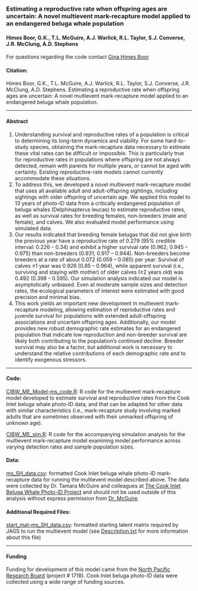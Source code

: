 
<!-- README.md is generated from README.Rmd. Please edit that file -->

### Estimating a reproductive rate when offspring ages are uncertain: A novel multievent mark-recapture model applied to an endangered beluga whale population

#### Himes Boor, G.K., T.L. McGuire, A.J. Warlick, R.L. Taylor, S.J. Converse, J.R. McClung, A.D. Stephens

For questions regarding the code contact [Gina Himes
Boor](mailto:gkhimesboor@montana.edu)

#### Citation:

Himes Boor, G.K., T.L. McGuire, A.J. Warlick, R.L. Taylor, S.J.
Converse, J.R. McClung, A.D. Stephens. Estimating a reproductive rate
when offspring ages are uncertain: A novel multievent mark-recapture
model applied to an endangered beluga whale population.

------------------------------------------------------------------------

#### Abstract

1.  Understanding survival and reproductive rates of a population is
    critical to determining its long-term dynamics and viability. For
    some hard-to-study species, obtaining the mark-recapture data
    necessary to estimate these vital rates can be difficult or
    impossible. This is particularly true for reproductive rates in
    populations where offspring are not always detected, remain with
    parents for multiple years, or cannot be aged with certainty.
    Existing reproductive-rate models cannot currently accommodate these
    situations.
2.  To address this, we developed a novel multievent mark-recapture
    model that uses all available adult and adult-offspring sightings,
    including sightings with older offspring of uncertain age. We
    applied this model to 13 years of photo-ID data from a critically
    endangered population of beluga whales (Delphinapterus leucas) to
    estimate reproductive rates, as well as survival rates for breeding
    females, non-breeders (male and female), and calves. We also
    evaluated model performance using simulated data.
3.  Our results indicated that breeding female belugas that did not give
    birth the previous year have a reproductive rate of 0.279 (95%
    credible interval: 0.226 – 0.34) and exhibit a higher survival rate
    (0.962; 0.945 – 0.975) than non-breeders (0.931; 0.917 – 0.944).
    Non-breeders become breeders at a rate of about 0.072 (0.059 –
    0.085) per year. Survival of calves ≤1 year was 0.926 (0.85 –
    0.964), while apparent survival (i.e., surviving and staying with
    mother) of older calves (≥2 years old) was 0.492 (0.398 – 0.595).
    Our simulation analysis indicated our model is asymptotically
    unbiased. Even at moderate sample sizes and detection rates, the
    ecological parameters of interest were estimated with good precision
    and minimal bias.
4.  This work yields an important new development in multievent
    mark-recapture modeling, allowing estimation of reproductive rates
    and juvenile survival for populations with extended adult-offspring
    associations and uncertain offspring ages. Additionally, our model
    provides new robust demographic rate estimates for an endangered
    population that indicate low reproduction and non-breeder survival
    are likely both contributing to the population’s continued decline.
    Breeder survival may also be a factor, but additional work is
    necessary to understand the relative contributions of each
    demographic rate and to identify exogenous stressors.

------------------------------------------------------------------------

#### Code:

[CIBW\_ME\_Model-ms\_code.R](https://github.com/gkhimesboor/HimesBoor_etal_2021_MEE/blob/9976e998f1fb87a36f7e40a1775889215e14dc55/scripts/CIBW_ME_Model-ms_code.R):
R code for the multievent mark-recapture model developed to estimate
survival and reproductive rates from the Cook Inlet beluga whale
photo-ID data, and that can be adapted for other data with similar
characteristics (i.e., mark-recapture study involving marked adults that
are sometimes observed with their unmarked offspring of unknown age).

[CIBW_ME_sim.R](scripts/CIBW_ME_sim.R):  R code for the accompanying simulation analysis for the multievent mark-recapture model examining model performance across varying detection rates and sample population sizes.

#### Data:

[ms\_SH\_data.csv](https://github.com/gkhimesboor/HimesBoor_etal_2021_MEE/blob/9976e998f1fb87a36f7e40a1775889215e14dc55/inputs/ms_SH_data.csv):
formatted Cook Inlet beluga whale photo-ID mark-recapture data for
running the multievent model described above. The data were collected by
Dr. Tamara McGuire and colleagues at [The Cook Inlet Beluga Whale
Photo-ID Project](https://www.cookinletbelugas.com/) and should not be
used outside of this analysis without express permission from
[Dr. McGuire](mailto:tamaracookinletbeluga@gmail.com).

#### Additional Required Files:

[start\_mat-ms\_SH\_data.csv](https://github.com/gkhimesboor/HimesBoor_etal_2021_MEE/blob/9976e998f1fb87a36f7e40a1775889215e14dc55/inputs/start_mat-ms_SH_data.csv):
formatted starting latent matrix required by JAGS to run the multievent
model (see
[Description.txt](https://github.com/gkhimesboor/HimesBoor_etal_2021_MEE/blob/9976e998f1fb87a36f7e40a1775889215e14dc55/inputs/DESCRIPTION.txt)
for more information about this file)

------------------------------------------------------------------------

#### Funding

Funding for development of this model came from the [North Pacific
Research Board](https://www.nprb.org/) (project \# 1718). Cook Inlet
beluga photo-ID data were collected using a wide range of funding
sources.
